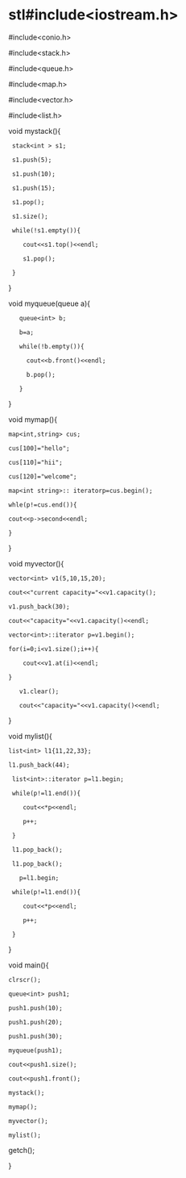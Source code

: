 # stl#include<iostream.h>

#include<conio.h>

#include<stack.h>

#include<queue.h>

#include<map.h>

#include<vector.h>

#include<list.h>

void mystack(){

     stack<int > s1;

     s1.push(5);

     s1.push(10);

     s1.push(15);

     s1.pop();

     s1.size();

     while(!s1.empty()){

	    cout<<s1.top()<<endl;

	    s1.pop();

     }

}

 void myqueue(queue<int> a){

       queue<int> b;

       b=a;

       while(!b.empty()){

	     cout<<b.front()<<endl;

	     b.pop();

       }

}

void mymap(){

    map<int,string> cus;

    cus[100]="hello";

    cus[110]="hii";

    cus[120]="welcome";

    map<int string>:: iteratorp=cus.begin();

    whle(p!=cus.end()){

    cout<<p->second<<endl;

    }

}

 void myvector(){

	vector<int> v1(5,10,15,20);

	cout<<"current capacity="<<v1.capacity();

	v1.push_back(30);

	cout<<"capacity="<<v1.capacity()<<endl;

	vector<int>::iterator p=v1.begin();

	for(i=0;i<v1.size();i++){

		cout<<v1.at(i)<<endl;

	}

       v1.clear();

       cout<<"capacity="<<v1.capacity()<<endl;

}

void mylist(){

    list<int> l1{11,22,33};

    l1.push_back(44);

     list<int>::iterator p=l1.begin;

     while(p!=l1.end()){

	    cout<<*p<<endl;

	    p++;

     }

     l1.pop_back();

     l1.pop_back();

       p=l1.begin;

     while(p!=l1.end()){

	    cout<<*p<<endl;

	    p++;

     }

}

void main(){

	clrscr();

	queue<int> push1;

	push1.push(10);

	push1.push(20);

	push1.push(30);

	myqueue(push1);

	cout<<push1.size();

	cout<<push1.front();

	mystack();

	mymap();

	myvector();

	mylist();

 getch();

}
